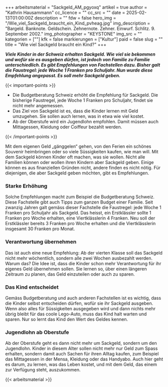 +++
arbeitsmaterial = "Sackgeld_AM_pgyoxq"
artikel = true
author = "Kathrin Hausammann"
cc_licence = ""
cc_src = ""
date = 2025-02-13T01:00:00Z
description = ""
fdw = false
hero_img = "/Wie_viel_Sackgeld_braucht_ein_Kind_pvheag.jpg"
img_description = "Bargeld. Banknote. Geldschein. Zehnernote. Zehner. Einwurf. Schlitz. 9. September 2002."
img_photographer = "KEYSTONE"
img_src = ""
kategorien = [""]
kfk = false
markierungen = ["Kultur"]
paid = false
slug = ""
title = "Wie viel Sackgeld braucht ein Kind?"
+++

**_Viele Kinder in der Schweiz erhalten Sackgeld. Wie viel sie bekommen und wofür sie es ausgeben dürfen, ist jedoch von Familie zu Familie unterschiedlich. Es gibt Empfehlungen von Fachstellen dazu. Bisher galt die Faustregel: jede Woche 1 Franken pro Schuljahr. Nun wurde diese Empfehlung angepasst. Es soll mehr Sackgeld geben._**

{{< important-points >}}

<ul>

<li>Die Budgetberatung Schweiz erhöht die Empfehlung für Sackgeld. Die bisherige Faustregel, jede Woche 1 Franken pro Schuljahr, findet sie nicht mehr angemessen.</li>

<li>Das Ziel von Sackgeld ist es, dass die Kinder lernen mit Geld umzugehen. Sie sollen auch lernen, was in etwa wie viel kostet.</li>

<li>Ab der Oberstufe wird ein Jugendlohn empfohlen. Damit müssen auch Mittagessen, Kleidung oder Coiffeur bezahlt werden.</li>

</ul>

{{< /important-points >}}

Mit dem eigenen Geld „gänggelen“ gehen, von den Ferien ein schönes Souvenir heimbringen oder so viele Süssigkeiten kaufen, wie man will. Mit dem Sackgeld können Kinder oft machen, was sie wollen. Nicht alle Familien können oder wollen ihren Kindern aber Sackgeld geben. Einige können es aus finanziellen Gründen nicht, andere finden es nicht nötig. Für diejenigen, die aber Sackgeld geben möchten, gibt es Empfehlungen.

### Starke Erhöhung

Solche Empfehlungen macht zum Beispiel die Budgetberatung Schweiz. Diese Fachstelle gibt auch Tipps zum ganzen Budget einer Familie. Seit zwanzig Jahren galt gemäss dieser Fachstelle die Faustregel: jede Woche 1 Franken pro Schuljahr als Sackgeld. Das heisst, ein Erstklässler sollte 1 Franken pro Woche erhalten, eine Viertklässlerin 4 Franken. Neu soll der Erstklässler bereits 3 Franken pro Woche erhalten und die Viertklässlerin insgesamt 30 Franken pro Monat. 

### Verantwortung übernehmen

Das ist auch eine neue Empfehlung: Ab der vierten Klasse soll das Sackgeld nicht mehr wöchentlich, sondern alle zwei Wochen ausbezahlt werden. Warum das? Die Idee ist, dass die Kinder schon mehr Verantwortung für ihr eigenes Geld übernehmen sollen. Sie lernen so, über einen längeren Zeitraum zu planen, das Geld einzuteilen oder auch zu sparen. 

### Das Kind entscheidet

Gemäss Budgetberatung und auch anderen Fachstellen ist es wichtig, dass die Kinder selbst entscheiden dürfen, wofür sie ihr Sackgeld ausgeben. Wenn also alles für Süssigkeiten ausgegeben wird und dann nichts mehr übrig bleibt für das coole Lego-Auto, muss das Kind halt warten und sparen. Nur so lernt das Kind den Wert des Geldes kennen. 

### Jugendlohn ab Oberstufe

Ab der Oberstufe geht es dann nicht mehr um Sackgeld, sondern um den Jugendlohn. Kinder in diesem Alter sollen nicht mehr nur Geld zum Spass erhalten, sondern damit auch Sachen für ihren Alltag kaufen, zum Beispiel das Mittagessen in der Mensa, Kleidung oder das Handyabo. Auch hier geht es darum, zu lernen, was das Leben kostet, und mit dem Geld, das einem zur Verfügung steht, auszukommen. 

{{< arbeitsmaterial >}}